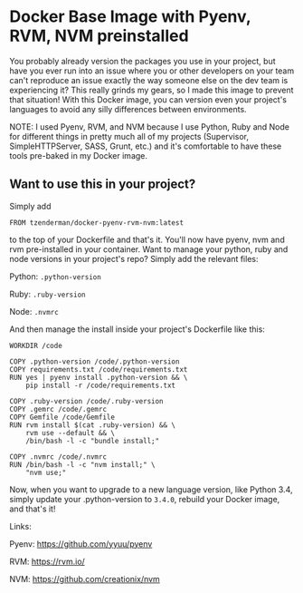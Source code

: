# Docker Base Image with Pyenv, RVM, NVM preinstalled

You probably already version the packages you use in your project, but have you ever run into an issue where you or other developers on your team can't reproduce an issue exactly the way someone else on the dev team is experiencing it? This really grinds my gears, so I made this image to prevent that situation! With this Docker image, you can version even your project's languages to avoid any silly differences between environments.

NOTE: I used Pyenv, RVM, and NVM because I use Python, Ruby and Node for different things in pretty much all of my projects (Supervisor, SimpleHTTPServer, SASS, Grunt, etc.) and it's comfortable to have these tools pre-baked in my Docker image.

## Want to use this in your project?

Simply add

`FROM tzenderman/docker-pyenv-rvm-nvm:latest`

to the top of your Dockerfile and that's it. You'll now have pyenv, nvm and rvm pre-installed in your container. Want to manage your python, ruby and node versions in your project's repo? Simply add the relevant files:

Python: `.python-version`

Ruby: `.ruby-version`

Node: `.nvmrc`

And then manage the install inside your project's Dockerfile like this:

    WORKDIR /code

    COPY .python-version /code/.python-version
    COPY requirements.txt /code/requirements.txt
    RUN yes | pyenv install .python-version && \
        pip install -r /code/requirements.txt

    COPY .ruby-version /code/.ruby-version
    COPY .gemrc /code/.gemrc
    COPY Gemfile /code/Gemfile
    RUN rvm install $(cat .ruby-version) && \
        rvm use --default && \
        /bin/bash -l -c "bundle install;"

    COPY .nvmrc /code/.nvmrc
    RUN /bin/bash -l -c "nvm install;" \
        "nvm use;"

Now, when you want to upgrade to a new language version, like Python 3.4, simply update your .python-version to `3.4.0`, rebuild your Docker image, and that's it!

Links:

Pyenv: https://github.com/yyuu/pyenv

RVM: https://rvm.io/

NVM: https://github.com/creationix/nvm

